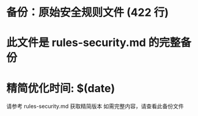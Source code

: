 # 备份：原始安全规则文件 (422 行)

# 此文件是 rules-security.md 的完整备份

# 精简优化时间: $(date)

请参考 rules-security.md 获取精简版本
如需完整内容，请查看此备份文件
